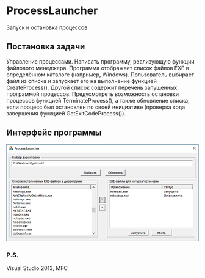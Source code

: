 # ProcessLauncher
Запуск и остановка процессов.

## Постановка задачи
Управление процессами. Написать программу, реализующую функции файлового менеджера. Программа отображает список файлов EXE в определённом каталоге (например, Windows). Пользователь выбирает файл из списка и запускает его на выполнение функцией CreateProcess(). Другой список содержит перечень запущенных программой процессов. Предусмотреть возможность остановки процессов функцией TerminateProcess(), а также обновление списка, если процесс был остановлен по своей инициативе (проверка кода завершения функцией GetExitCodeProcess()).

## Интерфейс программы
<p align="center"><img src="/screenshots/1.png"/></p>

### P.S.
Visual Studio 2013, MFC
